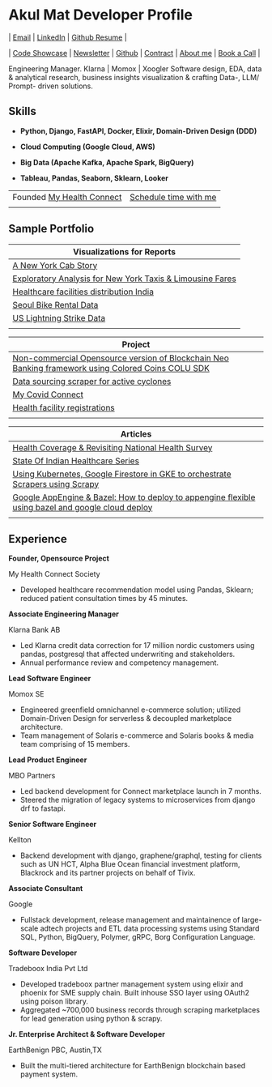 
# Akul Mat Developer Profile

| [Email](mailto:akulmat@proton.me) | [LinkedIn](https://www.linkedin.com/in/akulmat/) | [Github Resume](https://resume.github.io/?codecakes) |

| [Code Showcase](https://exercism.org/profiles/codecakes/solutions) | [Newsletter](https://xcov19.dev/) | [Github](https://github.com/codecakes) | [Contract](https://luxtelos.work) | [About me](https://about.me/akulmat/) | [Book a Call](https://book.morgen.so/akurnya920/jxyv2w) |



Engineering Manager. Klarna | Momox | Xoogler
Software design, EDA, data & analytical research, business insights visualization & crafting Data-, LLM/ Prompt- driven solutions.


## Skills

-   **Python, Django, FastAPI, Docker, Elixir, Domain-Driven Design (DDD)**
    

-   **Cloud Computing (Google Cloud, AWS)**
    

-   **Big Data (Apache Kafka, Apache Spark, BigQuery)**
    

-   **Tableau, Pandas, Seaborn, Sklearn, Looker**


| | |
| -- | -- |
| Founded [My Health Connect](https://www.myhealthconnect.in) | [Schedule time with me](https://calendly.com/reachout-5/30min) |
| | |

## Sample Portfolio

| **Visualizations for Reports** |
|--|
| [A New York Cab Story](https://public.tableau.com/shared/TZRYWJ2P7?:display_count=n&:origin=viz_share_link) |
| [Exploratory Analysis for New York Taxis & Limousine Fares](https://docs.google.com/presentation/d/1Of_dqD8_o3nGewSGVSGGa2kjSQXbdmQRp7yCZJbJqfY/edit?usp=sharing) |
| [Healthcare facilities distribution India](https://public.tableau.com/app/profile/akul.mathur/viz/facilties_geo_care_type_breakup_/Story1) |
| [Seoul Bike Rental Data](https://public.tableau.com/app/profile/akul.mathur/viz/SeoulBikeRental2018Usage/Dashboard2) |
| [US Lightning Strike Data](https://public.tableau.com/app/profile/akul.mathur/viz/lightningstrikesanalysisUS/Strikesacrossregions)
| |

| **Project** |
|--|
| [Non-commercial Opensource version of Blockchain Neo Banking framework using Colored Coins COLU SDK](https://github.com/codecakes/etksite) |
| [Data sourcing scraper for active cyclones](https://github.com/codecakes/active-cyclone-crawl) |
| [My Covid Connect](https://github.com/Xcov19/mycovidconnect) |
| [Health facility registrations](https://github.com/Xcov19/registrations) |
| |

| **Articles** |
|--|
| [Health Coverage & Revisiting National Health Survey](https://xcov19.dev/p/transforming-indian-healthcare-pt-881) |
| [State Of Indian Healthcare Series](https://xcov19.dev/p/state-of-healthcare-an-overview) |
| [Using Kubernetes, Google Firestore in GKE to orchestrate Scrapers using Scrapy](https://faun.pub/using-kubernetes-google-firestore-in-gke-to-orchestrate-scrapers-using-scrapy-pt-1-cdf7bb651341) |
| [Google AppEngine & Bazel: How to deploy to appengine flexible using bazel and google cloud deploy](https://faun.pub/google-appengine-bazel-how-to-deploy-to-appengine-flexible-using-bazel-and-google-cloud-deploy-469c0c64bc35)|
| |


## Experience

**Founder, Opensource Project**

My Health Connect Society

-   Developed healthcare recommendation model using Pandas, Sklearn; reduced patient consultation times by 45 minutes.

**Associate Engineering Manager**

Klarna Bank AB

-   Led Klarna credit data correction for 17 million nordic customers using pandas, postgresql that affected underwriting and stakeholders.
-   Annual performance review and competency management.

**Lead Software Engineer**

Momox SE

-   Engineered greenfield omnichannel e-commerce solution; utilized Domain-Driven Design for serverless & decoupled marketplace architecture.
-   Team management of Solaris e-commerce and Solaris books & media team comprising of 15 members.

**Lead Product Engineer**

MBO Partners

-   Led backend development for Connect marketplace launch in 7 months.
-   Steered the migration of legacy systems to microservices from django drf to fastapi.

**Senior Software Engineer**

Kellton

-   Backend development with django, graphene/graphql, testing for clients such as UN HCT, Alpha Blue Ocean financial investment platform, Blackrock and its partner projects on behalf of Tivix.

**Associate Consultant**

Google

-   Fullstack development, release management and maintainence of large-scale adtech projects and ETL data processing systems using Standard SQL, Python, BigQuery, Polymer, gRPC, Borg Configuration Language.

**Software Developer**

Tradeboox India Pvt Ltd

-   Developed tradeboox partner management system using elixir and phoenix for SME supply chain. Built inhouse SSO layer using OAuth2 using poison library.
-   Aggregated ~700,000 business records through scraping marketplaces for lead generation using python & scrapy.

**Jr. Enterprise Architect & Software Developer**

EarthBenign PBC, Austin,TX
-   Built the multi-tiered architecture for EarthBenign blockchain based payment system.




